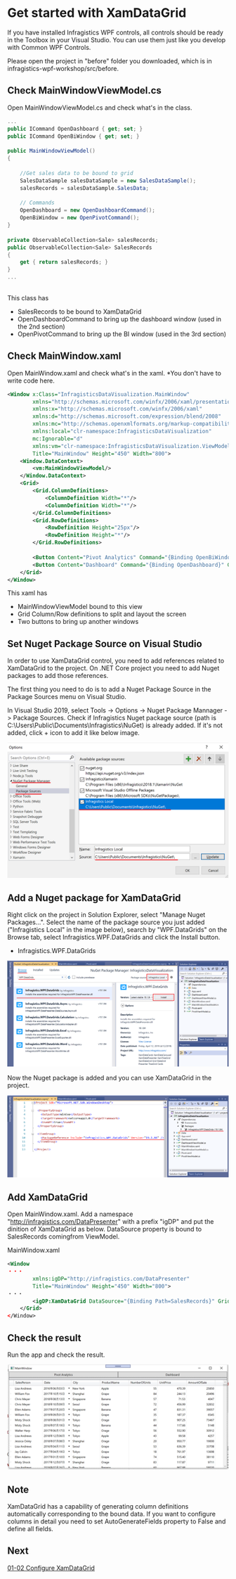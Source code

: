 # Get started with XamDataGrid

If you have installed Infragistics WPF controls, all controls should be ready in the Toolbox in your Visual Studio. You can use them just like you develop with Common WPF Controls.

Please open the project in "before" folder you downloaded, which is in infragistics-wpf-workshop/src/before.

## Check MainWindowViewModel.cs

Open MainWindowViewModel.cs and check what's in the class.

```cs
...
public ICommand OpenDashboard { get; set; }
public ICommand OpenBiWindow { get; set; }

public MainWindowViewModel()
{

    //Get sales data to be bound to grid
    SalesDataSample salesDataSample = new SalesDataSample();
    salesRecords = salesDataSample.SalesData;

    // Commands
    OpenDashboard = new OpenDashboardCommand();
    OpenBiWindow = new OpenPivotCommand();
}

private ObservableCollection<Sale> salesRecords;
public ObservableCollection<Sale> SalesRecords
{
    get { return salesRecords; }
}
...
    
```

This class has
 - SalesRecords to be bound to XamDataGrid
 - OpenDashboardCommand to bring up the dashboard window (used in the 2nd section)
 - OpenPivotCommand to bring up the BI window (used in the 3rd section)

## Check MainWindow.xaml

Open MainWindow.xaml and check what's in the xaml. *You don't have to write code here.
```xml
<Window x:Class="InfragisticsDataVisualization.MainWindow"
        xmlns="http://schemas.microsoft.com/winfx/2006/xaml/presentation"
        xmlns:x="http://schemas.microsoft.com/winfx/2006/xaml"
        xmlns:d="http://schemas.microsoft.com/expression/blend/2008"
        xmlns:mc="http://schemas.openxmlformats.org/markup-compatibility/2006"
        xmlns:local="clr-namespace:InfragisticsDataVisualization"
        mc:Ignorable="d"
        xmlns:vm="clr-namespace:InfragisticsDataVisualization.ViewModel"
        Title="MainWindow" Height="450" Width="800">
    <Window.DataContext>
        <vm:MainWindowViewModel/>
    </Window.DataContext>
    <Grid>
        <Grid.ColumnDefinitions>
            <ColumnDefinition Width="*"/>
            <ColumnDefinition Width="*"/>
        </Grid.ColumnDefinitions>
        <Grid.RowDefinitions>
            <RowDefinition Height="25px"/>
            <RowDefinition Height="*"/>
        </Grid.RowDefinitions>

        <Button Content="Pivot Analytics" Command="{Binding OpenBiWindow}" Grid.Column="0"/>
        <Button Content="Dashboard" Command="{Binding OpenDashboard}" Grid.Column="1"/>
    </Grid>
</Window>
```

This xaml has
 - MainWindowViewModel bound to this view
 - Grid Column/Row definitions to split and layout the screen
 - Two buttons to bring up another windows

## Set Nuget Package Source on Visual Studio

In order to use XamDataGrid control, you need to add references related to XamDataGrid to the project. On .NET Core project you need to add Nuget packages to add those references.

The first thing you need to do is to add a Nuget Package Source in the Package Sources menu on Visual Studio.

In Visual Studio 2019, select Tools -> Options -> Nuget Package Mannager -> Package Sources. Check if Infragistics Nuget package source (path is C:\Users\Public\Documents\Infragistics\NuGet\) is already added. If it's not added, click + icon to add it like below image.

![](../assets/01-01-01.png)

## Add a Nuget package for XamDataGrid 

Right click on the project in Solution Explorer, select "Manage Nuget Packages...". Select the name of the package source you just added ("Infragistics Local" in the image below), search by "WPF.DataGrids" on the Browse tab, select Infragistics.WPF.DataGrids and click the Install button.

- Infragistics.WPF.DataGrids

![](../assets/01-01-02.png)

Now the Nuget package is added and you can use XamDataGrid in the project.

![](../assets/01-01-03.png)

## Add XamDataGrid

Open MainWindow.xaml. Add a namespace "http://infragistics.com/DataPresenter" with a prefix "igDP" and put the dinition of XamDataGrid as below. DataSource property is bound to SalesRecords comingfrom ViewModel.

MainWindow.xaml

```xml
<Window 
・・・
        xmlns:igDP="http://infragistics.com/DataPresenter"
        Title="MainWindow" Height="450" Width="800">
・・・
        <igDP:XamDataGrid DataSource="{Binding Path=SalesRecords}" Grid.Row="1" Grid.ColumnSpan="2"/>
    </Grid>
</Window>
```

## Check the result

Run the app and check the result.

![](../assets/01-01-04.png)

## Note

XamDataGrid has a capability of generating column definitions automatically corresponding to the bound data. If you want to configure columns in detail you need to set AutoGenerateFields property to False and define all fields.

## Next
[01-02 Configure XamDataGrid](01-02-Configure-XamDataGrid.md)
